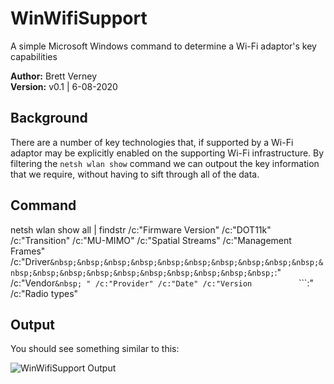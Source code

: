 # WinWifiSupport
A simple Microsoft Windows command to determine a Wi-Fi adaptor's key capabilities

**Author:** Brett Verney</br>
**Version:** v0.1 | 6-08-2020

## Background
There are a number of key technologies that, if supported by a Wi-Fi adaptor may be explicitly enabled on the supporting Wi-Fi infrastructure. By filtering the ```netsh wlan show``` command we can outpout the key information that we require, without having to sift through all of the data.

## Command
netsh wlan show all | findstr /c:"Firmware Version" /c:"DOT11k" /c:"Transition" /c:"MU-MIMO" /c:"Spatial Streams" /c:"Management Frames" /c:"Driver```&nbsp;&nbsp;&nbsp;&nbsp;&nbsp;&nbsp;&nbsp;&nbsp;&nbsp;&nbsp;&nbsp;&nbsp;&nbsp;&nbsp;&nbsp;&nbsp;&nbsp;&nbsp;&nbsp;&nbsp;```:" /c:"Vendor```&nbsp; " /c:"Provider" /c:"Date" /c:"Version```&nbsp;&nbsp;&nbsp;&nbsp;&nbsp;&nbsp;&nbsp;&nbsp;&nbsp;&nbsp;&nbsp;&nbsp;&nbsp;&nbsp;&nbsp;&nbsp;&nbsp;&nbsp;&nbsp;```:" /c:"Radio types"

## Output

You should see something similar to this:

![WinWifiSupport Output](https://github.com/wifiwizardofoz/WinWifiSupport/blob/master/winWifiSupport.PNG)

